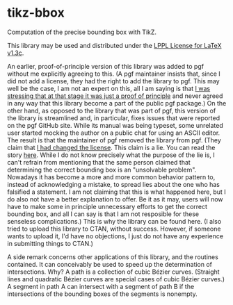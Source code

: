  # tikz-bbox
Computation of the precise bounding box with TikZ.

This library may be used and distributed under the [LPPL License for LaTeX v1.3c](https://www.latex-project.org/lppl/lppl-1-3c/).

An earlier, proof-of-principle version of this library was added to pgf without me explicitly agreeing to this. (A pgf maintainer insists that, since I did not add a license, they had the right to add the library to pgf. This may well be the case, I am not an expert on this, all I am saying is that [I was stressing that at that stage it was just a proof of principle](https://github.com/pgf-tikz/pgf/pull/714#issuecomment-513228203) and never agreed in any way that this library become a part of the public pgf package.) On the other hand, as opposed to the library that was part of pgf, this version of the library is streamlined and, in particular, fixes issues that were reported on the pgf GitHub site. While its manual was being typeset, some unrelated user started mocking the author on a public chat for using an ASCII editor. The result is that the maintainer of pgf removed the library from pgf. (They claim that [I had changed the license](https://tug.org/pipermail/pgf-tikz/2020q3/000035.html). This claim is a lie. You can read the story [here](https://github.com/pgf-tikz/pgf/pull/872). While I do not know precisely what the purpose of the lie is, I can't refrain from mentioning that the same person claimed that determining the correct bounding box is an "unsolvable problem". Nowadays it has become a more and more common behavior pattern to, instead of acknowledging a mistake, to spread lies about the one who has falsified a statement. I am not claiming that this is what happened here, but I do also not have a better explanation to offer. Be it as it may, users will now have to make some in principle unnecessary efforts to get the correct bounding box, and all I can say is that I am not resposible for these senseless complications.) This is why the library can be found here. (I also tried to upload this library to CTAN, without success. However, if someone wants to upload it, I'd have no objections, I just do not have any experience in submitting things to CTAN.)

A side remark concerns other applications of this library, and the routines contained. It can conceivably be used to speed up the determination of intersections. Why? A path is a collection of cubic Bézier curves. (Straight lines and quadratic Bézier curves are special cases of cubic Bézier curves.) A segment in path A can intersect with a segment of path B if the intersections of the bounding boxes of the segments is nonempty. 
